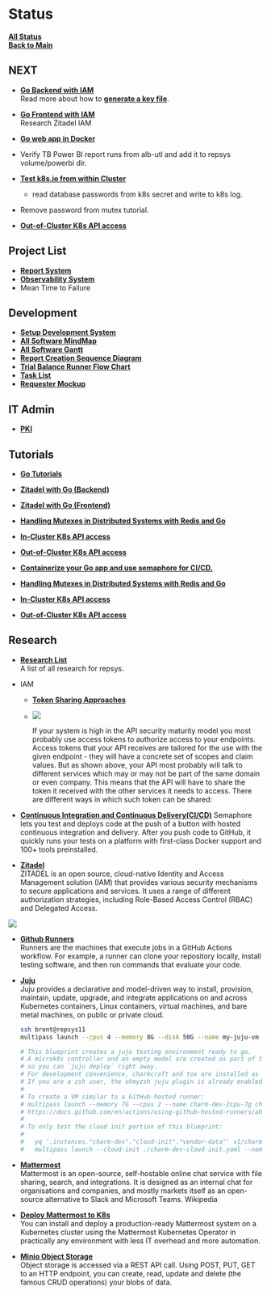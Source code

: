 # Status

**[All Status](../weekly/status_list.md)**\
**[Back to Main](../../../README.md)**

## NEXT

- **[Go Backend with IAM](../../../../go_zit_backend/README.md#next)**\
Read more about how to **[generate a key file](../../../research/m_z/zitadel/key_file.md)**.

- **[Go Frontend with IAM](../../../research/m_z/zitadel/zitadel_article.md)**\
Research Zitadel IAM

- **[Go web app in Docker](https://semaphoreci.com/community/tutorials/how-to-deploy-a-go-web-application-with-docker)**

- Verify TB Power BI report runs from alb-utl and add it to repsys volume/powerbi dir.
- **[Test k8s.io from within Cluster](https://github.com/kubernetes/client-go/blob/master/examples/in-cluster-client-configuration/main.go)**
  - read database passwords from k8s secret and write to k8s log.
- Remove password from mutex tutorial.

- **[Out-of-Cluster K8s API access](https://github.com/kubernetes/client-go/blob/master/examples/out-of-cluster-client-configuration/README.md)**

## Project List

- **[Report System](../../../projects/report_system/report_system.md)**
- **[Observability System](../../../projects/observability_system/observability_system.md)**
- Mean Time to Failure

## Development

- **[Setup Development System](../../report_system/setup_dev_system/setup_dev_system.md)**
- **[All Software MindMap](../../report_system/all_sw_mindmap.md)**
- **[All Software Gantt](../../report_system/all_sw_gantt.md)**
- **[Report Creation Sequence Diagram](../../report_system/report_creation_sequece_diagram.md)**
- **[Trial Balance Runner Flow Chart](../../report_system/trial_balance_runner_flow_chart.md)**
- **[Task List](../../report_system/task_list.md)**
- **[Requester Mockup](../../report_system/requester_mockup/requester_mockup.md)**

## IT Admin

- **[PKI](../../../it_admin/pki/pki_menu.md)**

## Tutorials

- **[Go Tutorials](../../../volumes/go/tutorials/tutorial_list.md)**
- **[Zitadel with Go (Backend)](../../../research/m_z/zitadel/go_backend/go_backend.md)**
- **[Zitadel with Go (Frontend)](../../../research/m_z/zitadel/go_frontend/go_frontend.md)**
- **[Handling Mutexes in Distributed Systems with Redis and Go](../../../volumes/go/tutorials/redis_sentinel/mutex/tutorial_redis_mutex_go.md)**
- **[In-Cluster K8s API access](../../../volumes/go/tutorials/k8s/in_cluster_client_configuration/in-cluster-client-configuration.md)**
- **[Out-of-Cluster K8s API access](../../../volumes/go/tutorials/k8s/out-of-cluster-client-configuration/out-of-cluster-client-configuration.md)**

- **[Containerize your Go app and use semaphore for CI/CD.](../../../volumes/go/tutorials/docker/go_web_docker/go_web_docker.md)**

- **[Handling Mutexes in Distributed Systems with Redis and Go](../../../volumes/go/tutorials/redis_sentinel/mutex/tutorial_redis_mutex_go.md)**
- **[In-Cluster K8s API access](../../../volumes/go/tutorials/k8s/in_cluster_client_configuration/in-cluster-client-configuration.md)**
- **[Out-of-Cluster K8s API access](../../../volumes/go/tutorials/k8s/out-of-cluster-client-configuration/out-of-cluster-client-configuration.md)**

## Research

- **[Research List](../../../research/research_list.md)**\
A list of all research for repsys.

- IAM
  - **[Token Sharing Approaches](./a_l/iam/token_sharing_approaches.md)**

  - ![](https://curity.io/images/resources/architect/api-security/token-sharing/mesh.svg)

    If your system is high in the API security maturity model you most probably use access tokens to authorize access to your endpoints. Access tokens that your API receives are tailored for the use with the given endpoint - they will have a concrete set of scopes and claim values. But as shown above, your API most probably will talk to different services which may or may not be part of the same domain or even company. This means that the API will have to share the token it received with the other services it needs to access. There are different ways in which such token can be shared:

- **[Continuous Integration and Continuous Delivery(CI/CD)](../../../research/a_l/continuous_integration_and_delivery/continuous_integration_and_delivery.md)**
Semaphore lets you test and deploys code at the push of a button with hosted continuous integration and delivery. After you push code to GitHub, it quickly runs your tests on a platform with first-class Docker support and 100+ tools preinstalled.

- **[Zitadel](../../../research/m_z/zitadel/zitadel_article.md)**\
  ZITADEL is an open source, cloud-native Identity and Access Management solution (IAM) that provides various security mechanisms to secure applications and services. It uses a range of different authorization strategies, including Role-Based Access Control (RBAC) and Delegated Access.

![](https://github.com/zitadel/example-fine-grained-authorization/raw/main/screenshots/21%20-%20SU%20authorization%20.png)

- **[Github Runners](../../../research/a_l/github/runners.md)**\
  Runners are the machines that execute jobs in a GitHub Actions workflow. For example, a runner can clone your repository locally, install testing software, and then run commands that evaluate your code.

- **[Juju](../../../research/a_l/juju/tutorial.md)**\
  Juju provides a declarative and model-driven way to install, provision, maintain, update, upgrade, and integrate applications on and across Kubernetes containers, Linux containers, virtual machines, and bare metal machines, on public or private cloud.

  ```bash
  ssh brent@repsys11
  multipass launch --cpus 4 --memory 8G --disk 50G --name my-juju-vm charm-dev

  # This blueprint creates a juju testing environment ready to go.
  # A microk8s controller and an empty model are created as part of the cloud-init script
  # so you can `juju deploy` right away.
  # For development convenience, charmcraft and tox are installed as well.
  # If you are a zsh user, the ohmyzsh juju plugin is already enabled when you switch to zsh.
  #
  # To create a VM similar to a GitHub-hosted runner:
  # multipass launch --memory 7G --cpus 2 --name charm-dev-2cpu-7g charm-dev
  # https://docs.github.com/en/actions/using-github-hosted-runners/about-github-hosted-runners
  #
  # To only test the cloud init portion of this blueprint:
  #
  #   yq '.instances."charm-dev"."cloud-init"."vendor-data"' v1/charm-dev.yaml > charm-dev-cloud-init.yaml
  #   multipass launch --cloud-init ./charm-dev-cloud-init.yaml --name test --memory 7G --cpus 2 --disk 30G
  ```

- **[Mattermost](../../../research/m_z/mattermost/mattermost.md)** \
  Mattermost is an open-source, self-hostable online chat service with file sharing, search, and integrations. It is designed as an internal chat for organisations and companies, and mostly markets itself as an open-source alternative to Slack and Microsoft Teams. Wikipedia

- **[Deploy Mattermost to K8s](../../../research/m_z/mattermost/deploy_k8s.md)** \
You can install and deploy a production-ready Mattermost system on a Kubernetes cluster using the Mattermost Kubernetes Operator in practically any environment with less IT overhead and more automation.

- **[Minio Object Storage](../../../research/m_z/minio/minio.md)**\
  Object storage is accessed via a REST API call. Using POST, PUT, GET to an HTTP endpoint, you can create, read, update and delete (the famous CRUD operations) your blobs of data.
